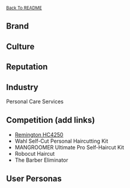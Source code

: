 <small>[Back To README](https://github.com/maubanel/Barber-Bot) </small>


## Brand


## Culture


## Reputation  


## Industry
Personal Care Services


## Competition (add links)

-	[Remington HC4250](https://www.remingtonproducts.com/products/mens/clippers-and-trimmers/hair-clippers/hc4250-shortcut-clipper-pro.aspx)
-	Wahl Self-Cut Personal Haircutting Kit
-	MANGROOMER Ultimate Pro Self-Haircut Kit
-	Robocut Haircut
- The Barber Eliminator

## User Personas
